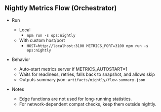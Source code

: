 ## Nightly Metrics Flow (Orchestrator)

- Run
  - Local
    - `npm run -s ops:nightly`
  - With custom host/port
    - `HOST=http://localhost:3100 METRICS_PORT=3100 npm run -s ops:nightly`

- Behavior
  - Auto-start metrics server if METRICS_AUTOSTART=1
  - Waits for readiness, retries, falls back to snapshot, and allows skip
  - Outputs summary json: `artifacts/nightly/flow-summary.json`

- Notes
  - Edge functions are not used for long-running statistics.
  - For network-dependent compat checks, keep them outside nightly.


